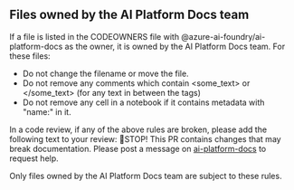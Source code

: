 ## Files owned by the AI Platform Docs team

If a file is listed in the CODEOWNERS file with @azure-ai-foundry/ai-platform-docs as the owner, it is owned by the AI Platform Docs team.  For these files:

- Do not change the filename or move the file.
- Do not remove any comments which contain <some_text> or </some_text> (for any text in between the tags)
- Do not remove any cell in a notebook if it contains metadata with "name:" in it.

In a code review, if any of the above rules are broken, please add the following text to your review:
🛑STOP! This PR contains changes that may break documentation.  Please post a message on [ai-platform-docs](https://teams.microsoft.com/l/team/19%3AHhf4F_YfPn3kYGdmWvePNwlbF5-RR8wciQEUwwrcggw1%40thread.tacv2/conversations?groupId=fdaf4412-8993-4ea6-a7d4-aeaded7fc854&tenantId=72f988bf-86f1-41af-91ab-2d7cd011db47) to request help.

Only files owned by the AI Platform Docs team are subject to these rules. 
